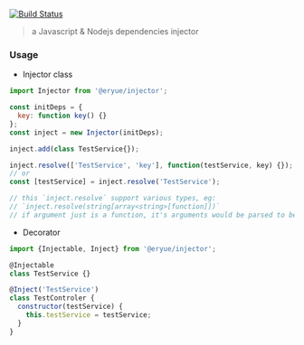 [![Build Status](https://travis-ci.org/famanoder/dependencies-injector.svg?branch=master)](https://travis-ci.org/famanoder/dependencies-injector)

> a Javascript & Nodejs dependencies injector

### Usage

* Injector class

```js
import Injector from '@eryue/injector';

const initDeps = {
  key: function key() {}
};
const inject = new Injector(initDeps);

inject.add(class TestService{});

inject.resolve(['TestService', 'key'], function(testService, key) {});
// or
const [testService] = inject.resolve('TestService');

// this `inject.resolve` support various types, eg:
// `inject.resolve(string[array<string>[function]])` 
// if argument just is a function, it's arguments would be parsed to be an array to be resolved.
```

* Decorator

```js
import {Injectable, Inject} from '@eryue/injector';

@Injectable
class TestService {}

@Inject('TestService')
class TestControler {
  constructor(testService) {
    this.testService = testService;
  }
}
```
